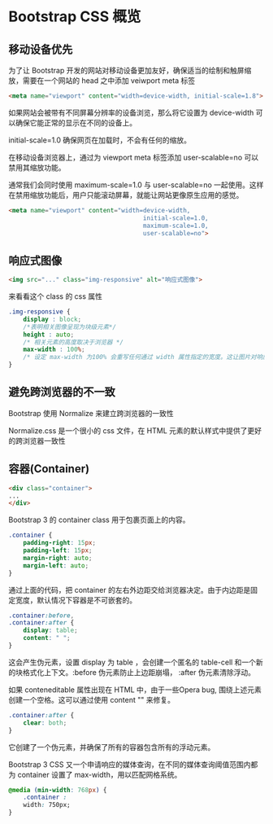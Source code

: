 #   Bootstrap CSS 概览
##  移动设备优先

为了让 Bootstrap 开发的网站对移动设备更加友好，确保适当的绘制和触屏缩放，需要在一个网站的 head 之中添加 veiwport meta 标签
```html
<meta name="viewport" content="width=device-width, initial-scale=1.8"> 
```

如果网站会被带有不同屏幕分辨率的设备浏览，那么将它设置为 device-width 可以确保它能正常的显示在不同的设备上。

initial-scale=1.0 确保网页在加载时，不会有任何的缩放。

在移动设备浏览器上，通过为 viewport meta 标签添加 user-scalable=no 可以禁用其缩放功能。

通常我们会同时使用 maximum-scale=1.0 与 user-scalable=no 一起使用。这样在禁用缩放功能后，用户只能滚动屏幕，就能让网站更像原生应用的感觉。

```html
<meta name="viewport" content="width=device-width, 
                                     initial-scale=1.0, 
                                     maximum-scale=1.0, 
                                     user-scalable=no">
```

##  响应式图像

```html
<img src="..." class="img-responsive" alt="响应式图像">
```

来看看这个 class 的 css 属性
```css
.img-responsive {
    display : block; 
    /*表明相关图像呈现为块级元素*/
    height : auto; 
    /* 相关元素的高度取决于浏览器 */
    max-width : 100%;
    /* 设定 max-width 为100% 会重写任何通过 width 属性指定的宽度。这让图片对响应式布局的支持更友好。 */
}
```
## 避免跨浏览器的不一致
Bootstrap 使用 Normalize 来建立跨浏览器的一致性

Normalize.css 是一个很小的 css 文件，在 HTML 元素的默认样式中提供了更好的跨浏览器一致性

## 容器(Container)
```html
<div class="container">
...
</div>
```

Bootstrap 3 的 container class 用于包裹页面上的内容。
```css
.container {
    padding-right: 15px;
    padding-left: 15px;
    margin-right: auto;
    margin-left: auto;
}
```

通过上面的代码，把 container 的左右外边距交给浏览器决定。由于内边距是固定宽度，默认情况下容器是不可嵌套的。
```css
.container:before,
.container:after {
    display: table;
    content: " ";
}
```
这会产生伪元素，设置 display 为 table ，会创建一个匿名的 table-cell 和一个新的块格式化上下文。:before 伪元素防止上边距崩塌， :after 伪元素清除浮动。

如果 conteneditable 属性出现在 HTML 中，由于一些Opera bug, 围绕上述元素创建一个空格。这可以通过使用 content "" 来修复。
```css
.container:after {
    clear: both;
}
```
它创建了一个伪元素，并确保了所有的容器包含所有的浮动元素。

Bootstrap 3 CSS 又一个申请响应的媒体查询，在不同的媒体查询阈值范围内都为 container 设置了 max-width，用以匹配网格系统。
```css
@media (min-width: 768px) {
    .container :
    width: 750px;
}
```